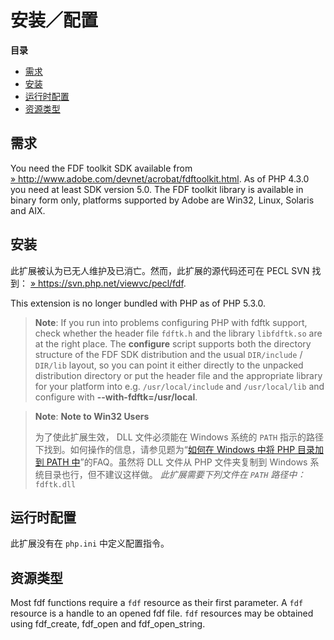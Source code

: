 安装／配置
==========

**目录**

-   [需求](/fdf/setup.html#需求)
-   [安装](/fdf/setup.html#安装)
-   [运行时配置](/fdf/setup.html#运行时配置)
-   [资源类型](/fdf/setup.html#资源类型)

需求
----

You need the FDF toolkit SDK available from
<a href="http://www.adobe.com/devnet/acrobat/fdftoolkit.html" class="link external">» http://www.adobe.com/devnet/acrobat/fdftoolkit.html</a>.
As of PHP 4.3.0 you need at least SDK version 5.0. The FDF toolkit
library is available in binary form only, platforms supported by Adobe
are Win32, Linux, Solaris and AIX.

安装
----

此扩展被认为已无人维护及已消亡。然而，此扩展的源代码还可在 PECL SVN
找到：
<a href="https://svn.php.net/viewvc/pecl/fdf" class="link external">» https://svn.php.net/viewvc/pecl/fdf</a>.

This extension is no longer bundled with PHP as of PHP 5.3.0.

> **Note**: <span class="simpara"> If you run into problems configuring
> PHP with fdftk support, check whether the header file `fdftk.h` and
> the library `libfdftk.so` are at the right place. The **configure**
> script supports both the directory structure of the FDF SDK
> distribution and the usual `DIR/include` / `DIR/lib` layout, so you
> can point it either directly to the unpacked distribution directory or
> put the header file and the appropriate library for your platform into
> e.g. `/usr/local/include` and `/usr/local/lib` and configure with
> **--with-fdftk=/usr/local**. </span>

> **Note**: **Note to Win32 Users**  
>
> 为了使此扩展生效， DLL 文件必须能在 Windows 系统的 `PATH`
> 指示的路径下找到。如何操作的信息，请参见题为“<a href="/faq/installation.html#faq.installation.addtopath" class="link">如何在 Windows 中将 PHP 目录加到 PATH 中</a>”的FAQ。虽然将
> DLL 文件从 PHP 文件夹复制到 Windows 系统目录也行，但不建议这样做。
> *此扩展需要下列文件在 `PATH` 路径中：* `fdftk.dll`

运行时配置
----------

此扩展没有在 `php.ini` 中定义配置指令。

资源类型
--------

Most fdf functions require a `fdf` resource as their first parameter. A
`fdf` resource is a handle to an opened fdf file. `fdf` resources may be
obtained using <span class="function">fdf\_create</span>, <span
class="function">fdf\_open</span> and <span
class="function">fdf\_open\_string</span>.
